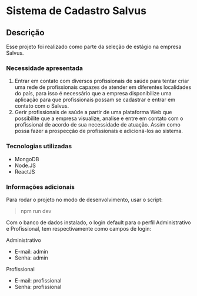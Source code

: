 # Sistema de Cadastro Salvus

## Descrição

Esse projeto foi realizado como parte da seleção de estágio na empresa Salvus.

### Necessidade apresentada

1. Entrar em contato com diversos profissionais de saúde para tentar criar uma rede de profissionais capazes de atender em diferentes localidades do país, para isso é necessário
que a empresa disponibilize uma aplicação para que profissionais possam se cadastrar e entrar em contato com o Salvus.
2. Gerir profissionais de saúde a partir de uma plataforma Web que possibilite que a empresa visualize, analise e entre em contato com o profissional de acordo de sua necessidade de atuação. Assim como possa fazer a prospecção de profissionais e adicioná-los ao sistema.

### Tecnologias utilizadas

- MongoDB
- Node.JS
- ReactJS

### Informações adicionais 

Para rodar o projeto no modo de desenvolvimento, usar o script:

>npm run dev

Com o banco de dados instalado, o login default para o perfil Administrativo e Profissional, tem respectivamente como campos de login:

Administrativo
- E-mail: admin
- Senha: admin

Profissional
- E-mail: profissional
- Senha: profissional
